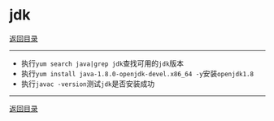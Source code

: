 # jdk

[返回目录](/linux/README.md)

---

- 执行`yum search java|grep jdk`查找可用的`jdk`版本
- 执行`yum install java-1.8.0-openjdk-devel.x86_64 -y`安装`openjdk1.8`
- 执行`javac -version`测试`jdk`是否安装成功

---
[返回目录](/linux/README.md)
